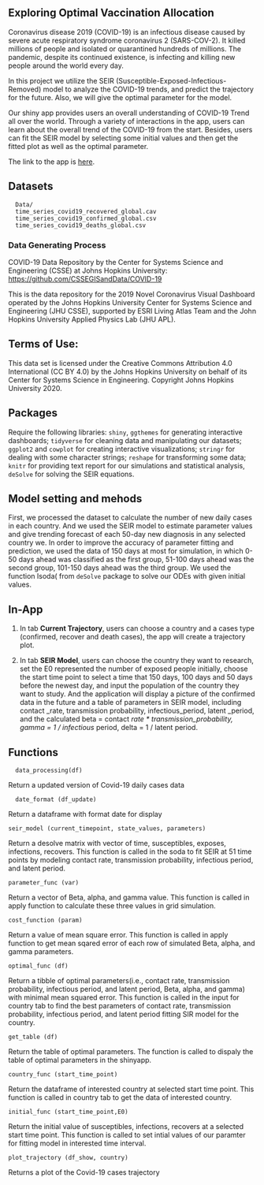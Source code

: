 ## Exploring Optimal Vaccination Allocation
Coronavirus disease 2019 (COVID-19) is an infectious disease caused by severe acute respiratory syndrome coronavirus 2 (SARS-COV-2). It killed millions of people and isolated or quarantined hundreds of millions. The pandemic, despite its continued existence, is infecting and killing new people around the world every day.

In this project we utilize the SEIR (Susceptible-Exposed-Infectious-Removed) model to analyze the COVID-19 trends, and predict the trajectory for the future. Also, we will give the optimal parameter for the model.

Our shiny app provides users an overall understanding of COVID-19 Trend all over the world. Through a variety of interactions in the app, users can learn about the overall trend of the COVID-19 from the start. Besides, users can fit the SEIR model by selecting some initial values and then get the fitted plot as well as the optimal parameter.

The link to the app is [here](https://2560finalseirmodel.shinyapps.io/final/).

## Datasets
``` source
  Data/
  time_series_covid19_recovered_global.cav
  time_series_covid19_confirmed_global.csv
  time_series_covid19_deaths_global.csv

  ```

### Data Generating Process

COVID-19 Data Repository by the Center for Systems Science and Engineering (CSSE) at Johns Hopkins University: https://github.com/CSSEGISandData/COVID-19

This is the data repository for the 2019 Novel Coronavirus Visual Dashboard operated by the Johns Hopkins University Center for Systems Science and Engineering (JHU CSSE), supported by ESRI Living Atlas Team and the John Hopkins University Applied Physics Lab (JHU APL).

## Terms of Use:
This data set is licensed under the Creative Commons Attribution 4.0 International (CC BY 4.0) by the Johns Hopkins University on behalf of its Center for Systems Science in Engineering. Copyright Johns Hopkins University 2020.

## Packages
Require the following libraries: `shiny`, `ggthemes` for generating interactive dashboards; `tidyverse` for cleaning data and manipulating our datasets; `ggplot2` and `cowplot` for creating interactive visualizations;
`stringr` for dealing with some character strings; `reshape` for transforming some data; `knitr` for providing
text report for our simulations and statistical analysis, `deSolve` for solving the SEIR equations.

## Model setting and mehods

First, we processed the dataset to calculate the number of new daily cases in each country. And we used the SEIR model to estimate parameter values and give trending forecast of each 50-day new diagnosis in any selected country we. In order to improve the accuracy of parameter fitting and prediction, we used the data of 150 days at most for simulation, in which 0-50 days ahead was classified as the first group, 51-100 days ahead was the second group, 101-150 days ahead was the third group. We used the function Isoda( from `deSolve` package to solve our ODEs with given initial values.


## In-App
1. In tab **Current Trajectory**, users can choose a country and a cases type (confirmed, recover and death cases), the app will create a trajectory plot.

2. In tab **SEIR Model**, users can choose the country they want to research, set the E0 represented the
number of exposed people initially, choose the start time point to select a time that 150 days, 100 days
and 50 days before the newest day, and input the population of the country they want to study. And
the application will display a picture of the confirmed data in the future and a table of parameters in SEIR model, including contact _rate, transmission probability, infectious_period, latent _period, and the calculated beta = contact _rate * transmission_probability, gamma = 1 / infectious_ period, delta = 1 / latent period.

## Functions



```{r}
  data_processing(df)
 ```
Return a updated version of Covid-19 daily cases data

```{r}
  date_format (df_update)
 ```

Return a dataframe with format date for display
```{r}
seir_model (current_timepoint, state_values, parameters)
```
Return a desolve matrix with vector of time, susceptibles, exposes, infections, recovers. This function is
called in the soda to fit SEIR at 51 time points by modeling contact rate, transmission probability, infectious period, and latent period.
```{r}
parameter_func (var)
```
Return a vector of Beta, alpha, and gamma value. This function is called in apply function to calculate these three values in grid simulation.
```{r}
cost_function (param)
```
Return a value of mean square error. This function is called in apply function to get mean sqared error of each row of simulated Beta, alpha, and gamma parameters.
```{r}
optimal_func (df)
```
Return a tibble of optimal parameters(i.e., contact rate, transmission probability, infectious period, and latent period, Beta, alpha, and gamma) with minimal mean squared error. This function is called in the input for country tab to find the best parameters of contact rate, transmission probability, infectious period, and latent period fitting SIR model for the country.
```{r}
get_table (df)
```
Return the table of optimal parameters. The function is called to dispaly the table of optimal parameters in the shinyapp.
```{r}
country_func (start_time_point)
```
Return the dataframe of interested country at selected start time point. This function is called in country tab to get the data of interested country.
```{r}
initial_func (start_time_point,E0)
```
Return the initial value of susceptibles, infections, recovers at a selected start time point. This function is called to set intial values of our paramter for fitting model in interested time interval.
```{r}
plot_trajectory (df_show, country)
```
Returns a plot of the Covid-19 cases trajectory
